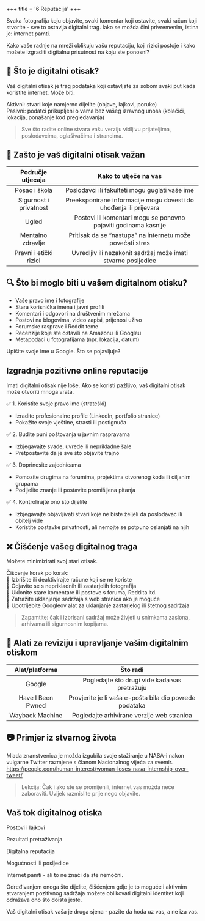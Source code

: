 +++
title = '6  Reputacija'
+++

Svaka fotografija koju objavite, svaki komentar koji ostavite, svaki račun koji stvorite - sve to ostavlja digitalni trag.
Iako se možda čini privremenim, istina je: internet pamti.

Kako vaše radnje na mreži oblikuju vašu reputaciju, koji rizici postoje i kako možete izgraditi digitalnu prisutnost na koju ste ponosni?


## 👣 Što je digitalni otisak?

Vaš digitalni otisak je trag podataka koji ostavljate za sobom svaki put kada koristite internet. Može biti:

Aktivni: stvari koje namjerno dijelite (objave, lajkovi, poruke)  
Pasivni: podatci prikupljeni o vama bez vašeg izravnog unosa (kolačići, lokacija, ponašanje kod pregledavanja)  

>
> Sve što radite online stvara vašu verziju vidljivu prijateljima, poslodavcima, oglašivačima i strancima.
>

## 🧠 Zašto je vaš digitalni otisak važan

| **Područje utjecaja** | **Kako to utječe na vas** |
| :-: | :-: |
| Posao i škola | Poslodavci ili fakulteti mogu guglati vaše ime |
| Sigurnost i privatnost | Preeksponirane informacije mogu dovesti do uhođenja ili prijevara |
| Ugled | Postovi ili komentari mogu se ponovno pojaviti godinama kasnije |
| Mentalno zdravlje | Pritisak da se “nastupa” na internetu može povećati stres |
| Pravni i etički rizici | Uvredljiv ili nezakonit sadržaj može imati stvarne posljedice |

## 🔍 Što bi moglo biti u vašem digitalnom otisku?

- Vaše pravo ime i fotografije
- Stara korisnička imena i javni profili
- Komentari i odgovori na društvenim mrežama
- Postovi na blogovima, video zapisi, prijenosi uživo
- Forumske rasprave i Reddit teme
- Recenzije koje ste ostavili na Amazonu ili Googleu
- Metapodaci u fotografijama (npr. lokacija, datum)

Upišite svoje ime u Google. Što se pojavljuje?

## Izgradnja pozitivne online reputacije

Imati digitalni otisak nije loše. Ako se koristi pažljivo, vaš digitalni otisak može otvoriti mnoga vrata.

✅ 1. Koristite svoje pravo ime (strateški)

- Izradite profesionalne profile (LinkedIn, portfolio stranice)
- Pokažite svoje vještine, strasti ili postignuća


✅ 2. Budite puni poštovanja u javnim raspravama

- Izbjegavajte svađe, uvrede ili neprikladne šale
- Pretpostavite da je sve što objavite trajno

✅ 3. Doprinesite zajednicama

- Pomozite drugima na forumima, projektima otvorenog koda ili ciljanim grupama
- Podijelite znanje ili postavite promišljena pitanja

✅ 4. Kontrolirajte ono što dijelite

- Izbjegavajte objavljivati stvari koje ne biste željeli da poslodavac ili obitelj vide
- Koristite postavke privatnosti, ali nemojte se potpuno oslanjati na njih

## ❌ Čišćenje vašeg digitalnog traga

Možete minimizirati svoj stari otisak.  

Čišćenje korak po korak:  
🧹 Izbrišite ili deaktivirajte račune koji se ne koriste  
🧹 Odjavite se s neprikladnih ili zastarjelih fotografija  
🧹 Uklonite stare komentare ili postove s foruma, Reddita itd.  
🧹 Zatražite uklanjanje sadržaja s web stranica ako je moguće  
🧹 Upotrijebite Googleov alat za uklanjanje zastarjelog ili štetnog sadržaja  

>
> Zapamtite: čak i izbrisani sadržaj može živjeti u snimkama zaslona, arhivama ili sigurnosnim kopijama.
>

## 🧰 Alati za reviziju i upravljanje vašim digitalnim otiskom

| **Alat/platforma** | **Što radi** |
| :-: | :-: |
| Google | Pogledajte što drugi vide kada vas pretražuju |
| Have I Been Pwned | Provjerite je li vaša e-pošta bila dio povrede podataka |
| Wayback Machine | Pogledajte arhivirane verzije web stranica |

## 📷 Primjer iz stvarnog života

Mlada znanstvenica je možda izgubila svoje stažiranje u NASA-i nakon vulgarne Twitter razmjene s članom Nacionalnog vijeća za svemir.  
<a href="https://people.com/human-interest/woman-loses-nasa-internship-over-tweet/">https://people.com/human-interest/woman-loses-nasa-internship-over-tweet/</a>


>
> Lekcija: Čak i ako ste se promijenili, internet vas možda neće zaboraviti. Uvijek razmislite prije nego objavite.
>

## Vaš tok digitalnog otiska

<div>
    <link rel="stylesheet" href="/css/flow.css">
    <div class="tdiv">
        <p class='tp'>Postovi i lajkovi
        <p class='tp'>Rezultati pretraživanja
        <p class='tp'>Digitalna reputacija
        <p class='tp'>Mogućnosti ili posljedice
    </div>
</div>


Internet pamti - ali to ne znači da ste nemoćni.

Određivanjem onoga što dijelite, čišćenjem gdje je to moguće i aktivnim stvaranjem pozitivnog sadržaja možete oblikovati digitalni identitet koji odražava ono što doista jeste.

Vaš digitalni otisak vaša je druga sjena - pazite da hoda uz vas, a ne iza vas.
